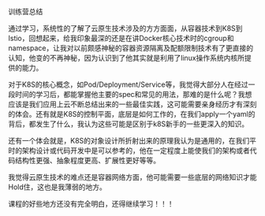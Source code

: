 训练营总结

通过学习，系统性的了解了云原生技术涉及的方方面面，从容器技术到K8S到Istio，回想起来，给我印象最深的还是在讲Docker核心技术时的cgroup和namespace，让我对以前颇感神秘的容器资源隔离及配额限制技术有了更直接的认知，他变的不再神秘，因为认识到了他其实就是利用了linux操作系统内核所提供的能力。

对于K8S的核心概念，如Pod/Deployment/Service等，我觉得大部分人在经过一段时间的学习后，都能掌握他主要的spec和常见的用法，那难的是什么呢？我想应该是我们应用上云不断总结出来的一些最佳实践，这可能需要亲身经历才有深刻的体会。还有就是K8S的控制平面，底层是如何工作的，在我们apply一个yaml的背后，都发生了什么，我认为这些可能是区别于k8S新手的一些更深入的知识。

还有一个体会就是，K8S的对象设计所折射出来的原理我认为是通用的，在我们平时的架构设计或代码开发中是可以参考的，他在一定程度上能使我们的架构或者代码结构性更强、抽象程度更高、扩展性更好等等。

我觉得云原生技术的难点还是容器网络方面，他可能需要一些底层的网络知识才能Hold住，这也是我薄弱的地方。

课程的好些地方还没有完全明白，还得继续学习！！！
